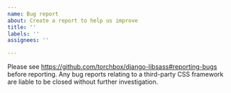 ```yaml
---
name: Bug report
about: Create a report to help us improve
title: ''
labels: ''
assignees: ''

---
```


Please see https://github.com/torchbox/django-libsass#reporting-bugs before reporting. Any bug reports relating to a third-party CSS framework are liable to be closed without further investigation.
